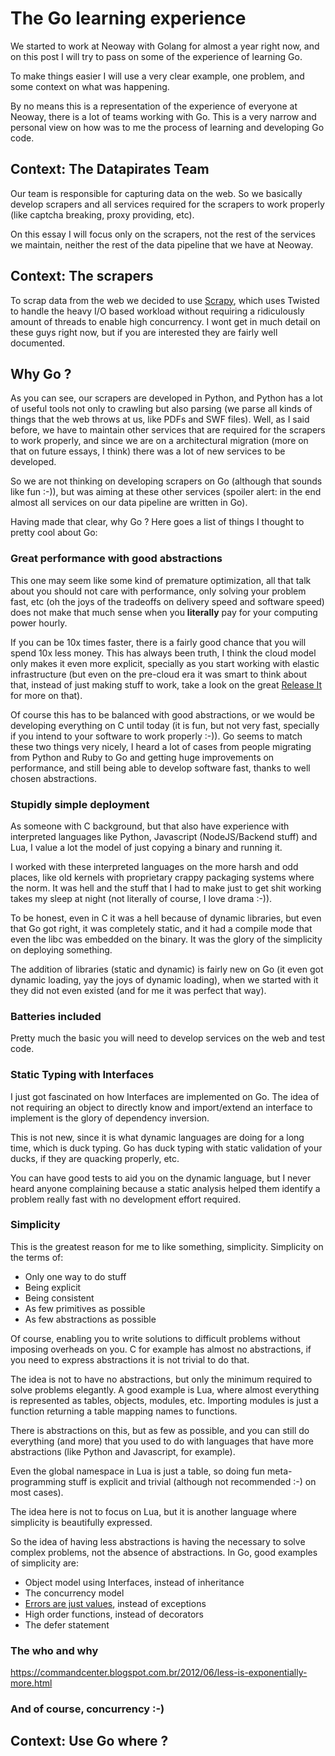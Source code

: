 # The Go learning experience

We started to work at Neoway with Golang for almost a year right now, and on this post
I will try to pass on some of the experience of learning Go.

To make things easier I will use a very clear example, one problem, and some context
on what was happening.

By no means this is a representation of the experience of everyone at Neoway, there is a lot
of teams working with Go. This is a very narrow and personal view on how was to me the process
of learning and developing Go code.


## Context: The Datapirates Team


Our team is responsible for capturing data on the web. So we basically develop
scrapers and all services required for the scrapers to work properly
(like captcha breaking, proxy providing, etc).

On this essay I will focus only on the scrapers, not the rest of the services we
maintain, neither the rest of the data pipeline that we have at Neoway.


## Context: The scrapers


To scrap data from the web we decided to use [Scrapy](http://scrapy.org/), which uses
Twisted to handle the heavy I/O based workload without requiring a ridiculously amount of
threads to enable high concurrency. I wont get in much detail on these guys right now,
but if you are interested they are fairly well documented.


## Why Go ?


As you can see, our scrapers are developed in Python, and Python has a lot of useful tools
not only to crawling but also parsing (we parse all kinds of things that the web throws at us,
like PDFs and SWF files). Well, as I said before, we have to maintain other services that are
required for the scrapers to work properly, and since we are on a architectural migration
(more on that on future essays, I think) there was a lot of new services to be developed.

So we are not thinking on developing scrapers on Go (although that sounds like fun :-)), but
was aiming at these other services (spoiler alert: in the end almost all services on our 
data pipeline are written in Go).

Having made that clear, why Go ? Here goes a list of things I thought to pretty cool about Go:


### Great performance with good abstractions

This one may seem like some kind of premature optimization, all that talk about you should not care
with performance, only solving your problem fast, etc (oh the joys of the tradeoffs on delivery speed
and software speed) does not make that much sense when you **literally** pay for your computing power
hourly.

If you can be 10x times faster, there is a fairly good chance that you will spend 10x less money.
This has always been truth, I think the cloud model only makes it
even more explicit, specially as you start working with elastic infrastructure
(but even on the pre-cloud era it was smart to think about that, instead of just making stuff to work,
take a look on the great [Release It](https://pragprog.com/book/mnee/release-it) for more on that).

Of course this has to be balanced with good abstractions, or we would be developing everything on C
until today (it is fun, but not very fast, specially if you intend to your software to work properly :-)).
Go seems to match these two things very nicely, I heard a lot of cases from people migrating from Python
and Ruby to Go and getting huge improvements on performance, and still being able to develop software
fast, thanks to well chosen abstractions.


### Stupidly simple deployment

As someone with C background, but that also have experience with interpreted languages like
Python, Javascript (NodeJS/Backend stuff) and Lua, I value a lot the model of just copying a
binary and running it.

I worked with these interpreted languages on the more harsh and odd places, like old kernels
with proprietary crappy packaging systems where the norm. It was hell and the stuff that I had
to make just to get shit working takes my sleep at night (not literally of course, I love drama :-)).

To be honest, even in C it was a hell because of dynamic libraries, but even that Go got right, it was
completely static, and it had a compile mode that even the libc was embedded on the binary. It was
the glory of the simplicity on deploying something.

The addition of libraries (static and dynamic) is fairly new on Go (it even got dynamic loading, yay the
joys of dynamic loading), when we started with it they did not even existed (and for me it was
perfect that way).


### Batteries included

Pretty much the basic you will need to develop services on the web and test code.


### Static Typing with Interfaces

I just got fascinated on how Interfaces are implemented on Go. The idea of not requiring
an object to directly know and import/extend an interface to implement is the glory
of dependency inversion.

This is not new, since it is what dynamic languages are doing
for a long time, which is duck typing. Go has duck typing with static validation of
your ducks, if they are quacking properly, etc. 

You can have good tests to aid you on the dynamic language, but I never heard anyone
complaining because a static analysis helped them identify a problem really fast with
no development effort required.


### Simplicity

This is the greatest reason for me to like something, simplicity. Simplicity on the terms of:

* Only one way to do stuff
* Being explicit
* Being consistent
* As few primitives as possible
* As few abstractions as possible

Of course, enabling you to write solutions to difficult problems without imposing overheads
on you. C for example has almost no abstractions, if you need to express abstractions it is not
trivial to do that.

The idea is not to have no abstractions, but only the minimum required to solve problems elegantly.
A good example is Lua, where almost everything is represented as tables, objects, modules, etc.
Importing modules is just a function returning a table mapping names to functions.

There is abstractions on this, but as few as possible, and you can still do everything (and more)
that you used to do with languages that have more abstractions (like Python and Javascript, for example).

Even the global namespace in Lua is just a table, so doing fun meta-programming stuff is explicit and
trivial (although not recommended :-) on most cases).

The idea here is not to focus on Lua, but it is another language where simplicity is beautifully expressed.

So the idea of having less abstractions is having the necessary to solve complex problems, not the absence
of abstractions. In Go, good examples of simplicity are:

* Object model using Interfaces, instead of inheritance
* The concurrency model
* [Errors are just values](https://blog.golang.org/errors-are-values), instead of exceptions
* High order functions, instead of decorators
* The defer statement


### The who and why

https://commandcenter.blogspot.com.br/2012/06/less-is-exponentially-more.html


### And of course, concurrency :-)


## Context: Use Go where ?
